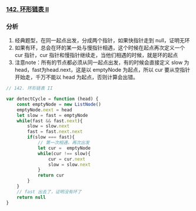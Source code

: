 ### [142. 环形链表 II](https://leetcode-cn.com/problems/linked-list-cycle-ii/solution/kuai-man-zhi-zhen-by-jzsq_lyx-v9cy/)
### 分析
1. 经典题型，在同一起点出发，分成两个指针，如果快指针走到 null，证明无环
2. 如果有环，总会在环的某一处与慢指针相遇，这个时候在起点再次定义一个 cur 指针，cur 指针和慢指针继续走，当他们相遇的时候，就是环的起点
3. 注意note：所有的节点都必须从同一起点出发，有的时候会直接定义 slow 为head，fast为head.next，这是以 emptyNode 为起点，所以 cur 要从空指针开始走，千万不能以 head 为起点，否则计算会出错。
```javascript
// 142. 环形链表 II

var detectCycle = function (head) {
    const emptyNode = new ListNode()
    emptyNode.next = head
    let slow = fast = emptyNode
    while(fast && fast.next){
        slow = slow.next
        fast = fast.next.next
        if(slow === fast){
            // 第一次相遇，再次出发
            let cur =  emptyNode
            while(cur !== slow){
                cur = cur.next
                slow = slow.next
            }
            return cur
        }
    }
    // fast 出去了，证明没有环了
    return null
}
```